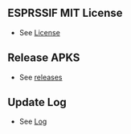 ## ESPRSSIF MIT License
- See [License](ESPRESSIF_MIT_LICENSE.LICENSE)

## Release APKS
- See [releases](https://github.com/EspressifApp/EspRelease/tree/master/EspBlufi)

## Update Log
- See [Log](log)
